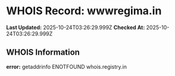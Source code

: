 # WHOIS Record: wwwregima.in

**Last Updated:** 2025-10-24T03:26:29.999Z
**Checked At:** 2025-10-24T03:26:29.999Z

## WHOIS Information

**error:** getaddrinfo ENOTFOUND whois.registry.in

